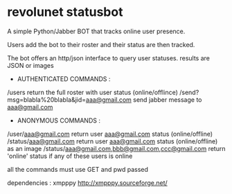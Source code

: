 revolunet statusbot
===================

A simple Python/Jabber BOT that tracks online user presence.

Users add the bot to their roster and their status are then tracked.

The bot offers an http/json interface to query user statuses. results are JSON or images

 * AUTHENTICATED COMMANDS : 
 
/users                                              return the full roster with user status (online/offlince)
/send?msg=blabla%20blabla&jid=aaa@gmail.com         send jabber message to aaa@gmail.com

 * ANONYMOUS COMMANDS : 

/user/aaa@gmail.com                                   return user aaa@gmail.com status (online/offline)
/status/aaa@gmail.com                                 return user aaa@gmail.com status (online/offline) as an image
/status/aaa@gmail.com,bbb@gmail.com,ccc@gmail.com     return 'online' status if any of these users is online

all the commands must use GET and pwd passed

dependencies : xmpppy http://xmpppy.sourceforge.net/